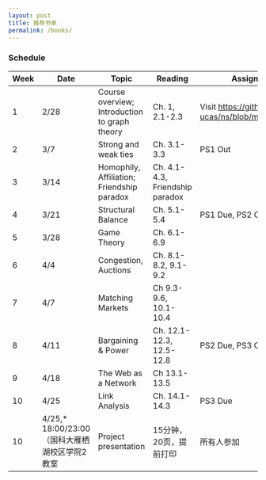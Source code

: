 ```yaml
---
layout: post
title: 推荐书单
permalink: /books/
---
```

### Schedule

Week | Date	| Topic | Reading	| Assignments
-----|------|-------|---------|------------
1 | 2/28 |	Course overview; Introduction to graph theory	|Ch. 1, 2.1-2.3| Visit https://github.com/tjluo-ucas/ns/blob/master/index.md
2 |	3/7	|  Strong and weak ties|Ch. 3.1-3.3|PS1 Out
3 |3/14	|Homophily, Affiliation; Friendship paradox|Ch. 4.1-4.3, Friendship paradox|	
4 |3/21	|Structural Balance|	 Ch. 5.1-5.4	|PS1 Due, PS2 Out
5 |	3/28|	Game Theory	|Ch. 6.1-6.9|
6 |	4/4	| Congestion, Auctions|Ch. 8.1-8.2, 9.1-9.2|
7 |	4/7	|Matching Markets	| Ch 9.3-9.6, 10.1-10.4|
8 |	4/11|Bargaining & Power	|Ch. 12.1-12.3, 12.5-12.8|PS2 Due, PS3 Out
9 |	4/18|The Web as a Network|Ch 13.1-13.5|	
10|	4/25|Link Analysis|	  Ch. 14.1-14.3| PS3 Due
10| 4/25,* 18:00/23:00（国科大雁栖湖校区学院2教室|Project presentation|15分钟，20页，提前打印 |所有人参加